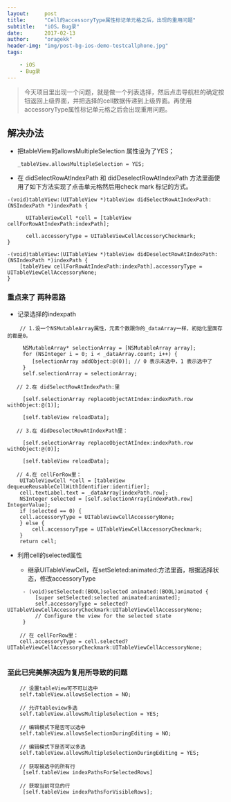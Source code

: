 ```yaml
---
layout:     post
title:      "Cell的accessoryType属性标记单元格之后，出现的重用问题"
subtitle:   "iOS，Bug录"
date:       2017-02-13
author:     "oragekk"
header-img: "img/post-bg-ios-demo-testcallphone.jpg"
tags:

    - iOS
    - Bug录
---
```


> 今天项目里出现一个问题，就是做一个列表选择，然后点击导航栏的确定按钮返回上级界面，并把选择的cell数据传递到上级界面。再使用accessoryType属性标记单元格之后会出现重用问题。

## 解决办法
* 把tableView的allowsMultipleSelection 属性设为了YES；

	``` objc
	_tableView.allowsMultipleSelection = YES;
	``` 
	
* 在 didSelectRowAtIndexPath 和 didDeselectRowAtIndexPath 方法里面使用了如下方法实现了点击单元格然后用check mark 标记的方式。

``` objc
-(void)tableView:(UITableView *)tableView didSelectRowAtIndexPath:(NSIndexPath *)indexPath {
		
      UITableViewCell *cell = [tableView cellForRowAtIndexPath:indexPath];
    	
	  cell.accessoryType = UITableViewCellAccessoryCheckmark;
}
	
-(void)tableView:(UITableView *)tableView didDeselectRowAtIndexPath:(NSIndexPath *)indexPath {
	[tableView cellForRowAtIndexPath:indexPath].accessoryType = UITableViewCellAccessoryNone;
}	
```
	
### 重点来了 两种思路

 * 记录选择的indexpath
 	
``` objc
 	// 1.设一个NSMutableArray属性，元素个数跟你的_dataArray一样，初始化里面存的都是0。
 	
	 NSMutableArray* selectionArray = [NSMutableArray array];
	 for (NSInteger i = 0; i < _dataArray.count; i++) {
    	[selectionArray addObject:@(0)]; // 0 表示未选中，1 表示选中了
	 }
	 self.selectionArray = selectionArray; 
	 
   // 2.在 didSelectRowAtIndexPath:里
   
	 [self.selectionArray replaceObjectAtIndex:indexPath.row withObject:@(1)];
	
	 [self.tableView reloadData];

   // 3.在 didDeselectRowAtIndexPath里：
   
	 [self.selectionArray replaceObjectAtIndex:indexPath.row withObject:@(0)];
	
	 [self.tableView reloadData];

   // 4.在 cellForRow里：
	UITableViewCell *cell = [tableView dequeueReusableCellWithIdentifier:identifier];
	cell.textLabel.text = _dataArray[indexPath.row];
	NSInteger selected = [self.selectionArray[indexPath.row] IntegerValue];
	if (selected == 0) {
    cell.accessoryType = UITableViewCellAccessoryNone;
	} else {
    	cell.accessoryType = UITableViewCellAccessoryCheckmark;
	}
	return cell;
```
		
* 利用cell的selected属性

	* 继承UITableViewCell，在setSeleted:animated:方法里面，根据选择状态，修改accessoryType
	
``` objc
	 - (void)setSelected:(BOOL)selected animated:(BOOL)animated {
    	 [super setSelected:selected animated:animated];
		 self.accessoryType = selected?UITableViewCellAccessoryCheckmark:UITableViewCellAccessoryNone;
		 // Configure the view for the selected state
	 }
	 
	// 在 cellForRow里：
	cell.accessoryType = cell.selected?UITableViewCellAccessoryCheckmark:UITableViewCellAccessoryNone;
	
```
			

### 至此已完美解决因为复用所导致的问题

``` objc
	// 设置tableView可不可以选中
    self.tableView.allowsSelection = NO;

    // 允许tableview多选
    self.tableView.allowsMultipleSelection = YES;

    // 编辑模式下是否可以选中
    self.tableView.allowsSelectionDuringEditing = NO;

    // 编辑模式下是否可以多选
    self.tableView.allowsMultipleSelectionDuringEditing = YES;

    // 获取被选中的所有行
     [self.tableView indexPathsForSelectedRows]

    // 获取当前可见的行
     [self.tableView indexPathsForVisibleRows];
```